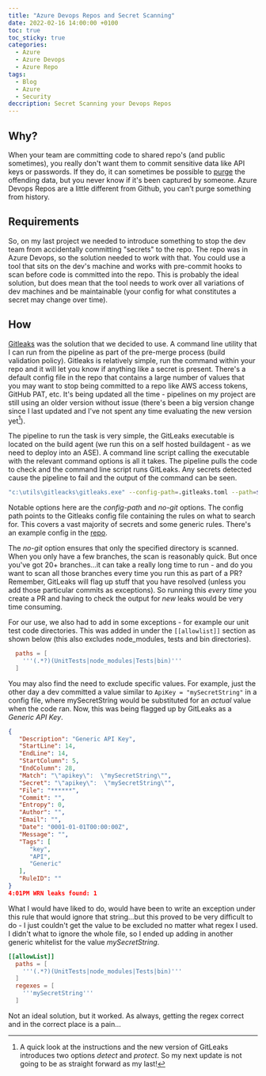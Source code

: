 ```yaml
---
title: "Azure Devops Repos and Secret Scanning"
date: 2022-02-16 14:00:00 +0100
toc: true
toc_sticky: true
categories:
  - Azure
  - Azure Devops
  - Azure Repo
tags:
  - Blog
  - Azure
  - Security
deccription: Secret Scanning your Devops Repos
---
```

## Why?

When your team are committing code to shared repo's (and public sometimes), you really don't want them to commit sensitive data like API keys or passwords. If they do, it can sometimes be possible to [purge](https://docs.github.com/en/authentication/keeping-your-account-and-data-secure/removing-sensitive-data-from-a-repository) the offending data, but you never know if it's been captured by someone. Azure Devops Repos are a little different from Github, you can't purge something from history.

## Requirements

So, on my last project we needed to introduce something to stop the dev team from accidentally committing "secrets" to the repo. The repo was in Azure Devops, so the solution needed to work with that. You could use a tool that sits on the dev's machine and works with pre-commit hooks to scan before code is committed into the repo. This is probably the ideal solution, but does mean that the tool needs to work over all variations of dev machines and be maintainable (your config for what constitutes a secret may change over time).

## How

[Gitleaks](https://github.com/zricethezav/gitleaks) was the solution that we decided to use. A command line utility that I can run from the pipeline as part of the pre-merge process (build validation policy). Gitleaks is relatively simple, run the command within your repo and it will let you know if anything like a secret is present. There's a default config file in the repo that contains a large number of values that you may want to stop being committed to a repo like AWS access tokens, GitHub PAT, etc. It's being updated all the time - pipelines on my project are still using an older version without issue (there's been a big version change since I last updated and I've not spent any time evaluating the new version yet[^1]).

The pipeline to run the task is very simple, the GitLeaks executable is located on the build agent (we run this on a self hosted buildagent - as we need to deploy into an ASE). A command line script calling the executable with the relevant command options is all it takes. The pipeline pulls the code to check and the command line script runs GitLeaks. Any secrets detected cause the pipeline to fail and the output of the command can be seen.

```bash
"c:\utils\gitleacks\gitleaks.exe" --config-path=.gitleaks.toml --path=$(Build.Repository.LocalPath) --verbose --redact --no-git
```

Notable options here are the *config-path* and *no-git* options. The config path points to the Gitleaks config file containing the rules on what to search for. This covers a vast majority of secrets and some generic rules. There's an example config in the [repo](https://github.com/zricethezav/gitleaks/blob/master/config/gitleaks.toml). 

The *no-git* option ensures that only the specified directory is scanned. When you only have a few branches, the scan is reasonably quick. But once you've got 20+ branches...it can take a really long time to run - and do you want to scan all those branches every time you run this as part of a PR? Remember, GitLeaks will flag up stuff that you have resolved (unless you add those particular commits as exceptions). So running this *every time* you create a PR and having to check the output for *new* leaks would be very time consuming.

For our use, we also had to add in some exceptions - for example our unit test code directories. This was added in under the `[[allowlist]]` section as shown below (this also excludes node_modules, tests and bin directories).

```toml
  paths = [
    '''(.*?)(UnitTests|node_modules|Tests|bin)'''
  ]
```

You may also find the need to exclude specific values. For example, just the other day a dev committed a value similar to `ApiKey = "mySecretString"` in a config file, where mySecretString would be substituted for an *actual* value when the code ran. Now, this was being flagged up by GitLeaks as a *Generic API Key*.

```json
{
   "Description": "Generic API Key",
   "StartLine": 14,
   "EndLine": 14,
   "StartColumn": 5,
   "EndColumn": 28,
   "Match": "\"apikey\":  \"mySecretString\"",
   "Secret": "\"apikey\":  \"mySecretString\"",
   "File": "******",
   "Commit": "",
   "Entropy": 0,
   "Author": "",
   "Email": "",
   "Date": "0001-01-01T00:00:00Z",
   "Message": "",
   "Tags": [
      "key",
      "API",
      "Generic"
   ],
   "RuleID": ""
}
4:01PM WRN leaks found: 1
```

What I would have liked to do, would have been to write an exception under this rule that would ignore that string...but this proved to be very difficult to do - I just couldn't get the value to be excluded no matter what regex I used. I didn't what to ignore the whole file, so I ended up adding in another generic whitelist for the value *mySecretString*.

```toml
[[allowList]]
  paths = [
    '''(.*?)(UnitTests|node_modules|Tests|bin)'''
  ]
  regexes = [
    '''mySecretString'''
  ]
```

Not an ideal solution, but it worked. As always, getting the regex correct and in the correct place is a pain...

[^1]: A quick look at the instructions and the new version of GitLeaks introduces two options *detect* and *protect*. So my next update is not going to be as straight forward as my last!
